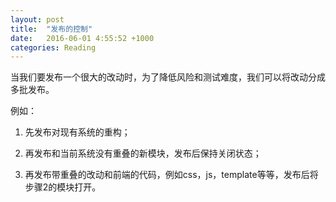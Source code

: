 ```yaml
---
layout: post
title:  "发布的控制"
date:   2016-06-01 4:55:52 +1000
categories: Reading
---
```


当我们要发布一个很大的改动时，为了降低风险和测试难度，我们可以将改动分成多批发布。

例如：

1. 先发布对现有系统的重构；

2. 再发布和当前系统没有重叠的新模块，发布后保持关闭状态；

3. 再发布带重叠的改动和前端的代码，例如css，js，template等等，发布后将步骤2的模块打开。
